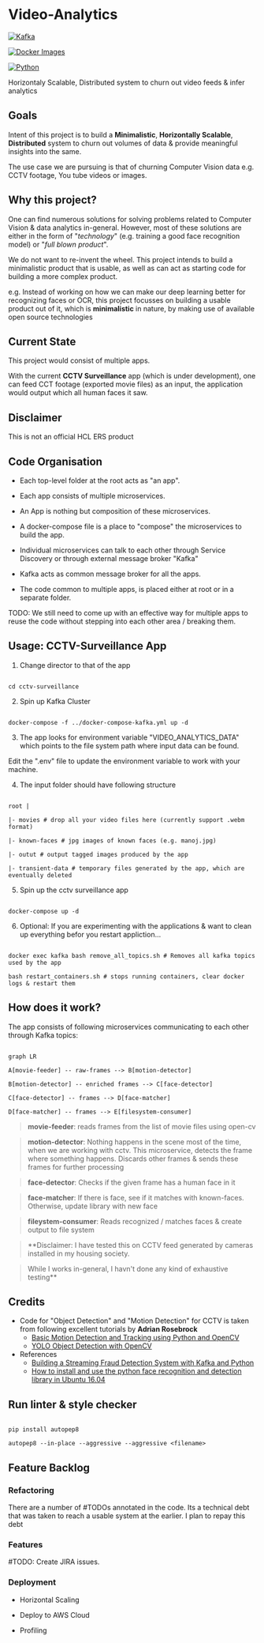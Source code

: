 # Video-Analytics

  

  

[![Kafka](https://img.shields.io/badge/streaming_platform-kafka-black.svg?style=flat-square)](https://kafka.apache.org)

  

[![Docker Images](https://img.shields.io/badge/docker_images-confluent-orange.svg?style=flat-square)](https://github.com/confluentinc/cp-docker-images)

  

[![Python](https://img.shields.io/badge/python-3.5+-blue.svg?style=flat-square)](https://www.python.org)

  

  

Horizontaly Scalable, Distributed system to churn out video feeds &amp; infer analytics

  

## Goals

Intent of this project is to build a **Minimalistic**, **Horizontally Scalable**, **Distributed** system to churn out volumes of data & provide meaningful insights into the same.

The use case we are pursuing is that of churning Computer Vision data e.g. CCTV footage, You tube videos or images.

  
  

## Why this project?

One can find numerous solutions for solving problems related to Computer Vision & data analytics in-general. However, most of these solutions are either in the form of "*technology*" (e.g. training a good face recognition model) or "*full blown product*".

We do not want to re-invent the wheel. This project intends to build a minimalistic product that is usable, as well as can act as starting code for building a more complex product.

  

e.g. Instead of working on how we can make our deep learning better for recognizing faces or OCR, this project focusses on building a usable product out of it, which is **minimalistic** in nature, by making use of available open source technologies

  
  

## Current State

This project would consist of multiple apps.

With the current **CCTV Surveillance** app (which is under development), one can feed CCT footage (exported movie files) as an input, the application would output which all human faces it saw.

  
  
  

## Disclaimer

This is not an official HCL ERS product

  
  

## Code Organisation

- Each top-level folder at the root acts as "an app".

- Each app consists of multiple microservices.

- An App is nothing but composition of these microservices.

- A docker-compose file is a place to "compose" the microservices to build the app.

- Individual microservices can talk to each other through Service Discovery or through external message broker "Kafka"

- Kafka acts as common message broker for all the apps.

- The code common to multiple apps, is placed either at root or in a separate folder.

TODO: We still need to come up with an effective way for multiple apps to reuse the code without stepping into each other area / breaking them.

  

## Usage: CCTV-Surveillance App

  

1. Change director to that of the app

```

cd cctv-surveillance

```

2. Spin up Kafka Cluster

```

docker-compose -f ../docker-compose-kafka.yml up -d

```

3. The app looks for environment variable "VIDEO_ANALYTICS_DATA" which points to the file system path where input data can be found.

Edit the ".env" file to update the environment variable to work with your machine.

  

4. The input folder should have following structure

```

root |

|- movies # drop all your video files here (currently support .webm format)

|- known-faces # jpg images of known faces (e.g. manoj.jpg)

|- outut # output tagged images produced by the app

|- transient-data # temporary files generated by the app, which are eventually deleted

```

  

5. Spin up the cctv surveillance app

```

docker-compose up -d

```

6. Optional: If you are experimenting with the applications & want to clean up everything befor you restart appliction...

```

docker exec kafka bash remove_all_topics.sh # Removes all kafka topics used by the app

bash restart_containers.sh # stops running containers, clear docker logs & restart them

```

  

## How does it work?

The app consists of following microservices communicating to each other through Kafka topics:

```mermaid

graph LR

A[movie-feeder] -- raw-frames --> B[motion-detector]

B[motion-detector] -- enriched frames --> C[face-detector]

C[face-detector] -- frames --> D[face-matcher]

D[face-matcher] -- frames --> E[filesystem-consumer]

```

>  **movie-feeder**: reads frames from the list of movie files using open-cv

  

>  **motion-detector**: Nothing happens in the scene most of the time, when we are working with cctv. This microservice, detects the frame where something happens. Discards other frames & sends these frames for further processing

  

>  **face-detector**: Checks if the given frame has a human face in it

  

>  **face-matcher**: If there is face, see if it matches with known-faces. Otherwise, update library with new face

  

>  **fileystem-consumer**: Reads recognized / matches faces & create output to file system

  

> **Disclaimer: I have tested this on CCTV feed generated by cameras installed in my housing society.

> While I works in-general, I havn't done any kind of exhaustive testing**

  

## Credits

 - Code for "Object Detection" and "Motion Detection" for CCTV is taken from following excellent tutorials by **Adrian Rosebrock**
	 - [Basic Motion Detection and Tracking using Python and OpenCV](https://www.pyimagesearch.com/2015/05/25/basic-motion-detection-and-tracking-with-python-and-opencv/)
	 - [YOLO Object Detection with OpenCV](https://www.pyimagesearch.com/2018/11/12/yolo-object-detection-with-opencv/)
- References
	- [Building a Streaming Fraud Detection System with Kafka and Python](https://florimond.dev/blog/articles/2018/09/building-a-streaming-fraud-detection-system-with-kafka-and-python/)
	- [How to install and use the python face recognition and detection library in Ubuntu 16.04](https://ourcodeworld.com/articles/read/841/how-to-install-and-use-the-python-face-recognition-and-detection-library-in-ubuntu-16-04)
  

## Run linter & style checker

```

pip install autopep8

autopep8 --in-place --aggressive --aggressive <filename>

```

  

## Feature Backlog

### Refactoring

There are a number of #TODOs annotated in the code. Its a technical debt that was taken to reach a usable system at the earlier. I plan to repay this debt

### Features

#TODO: Create JIRA issues.

### Deployment

- Horizontal Scaling

- Deploy to AWS Cloud

- Profiling